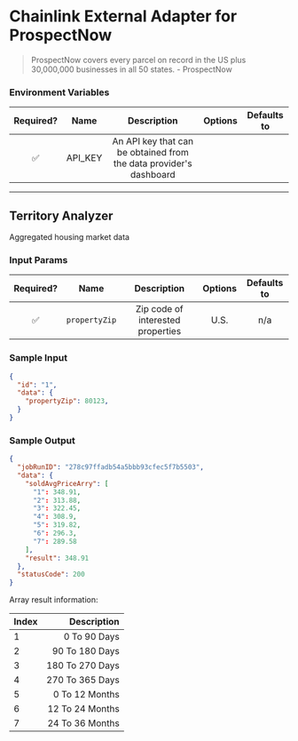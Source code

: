 # Chainlink External Adapter for ProspectNow

> ProspectNow covers every parcel on record in the US plus 30,000,000 
> businesses in all 50 states.
>     - ProspectNow


### Environment Variables

| Required? |  Name   |                            Description                             | Options | Defaults to |
| :-------: | :-----: | :----------------------------------------------------------------: | :-----: | :---------: |
|     ✅     | API_KEY | An API key that can be obtained from the data provider's dashboard |         |             |

---

## Territory Analyzer

Aggregated housing market data

### Input Params

| Required? |     Name      |            Description            | Options | Defaults to |
| :-------: | :-----------: | :-------------------------------: | :-----: | :---------: |
|     ✅     | `propertyZip` | Zip code of interested properties |  U.S.   |     n/a     |

### Sample Input

```json
{
  "id": "1",
  "data": {
    "propertyZip": 80123,
  }
}
```

### Sample Output

```json
{
  "jobRunID": "278c97ffadb54a5bbb93cfec5f7b5503",
  "data": {
    "soldAvgPriceArry": [
      "1": 348.91,
      "2": 313.88,
      "3": 322.45,
      "4": 308.9,
      "5": 319.82,
      "6": 296.3,
      "7": 289.58
    ],
    "result": 348.91
  },
  "statusCode": 200
}
```

Array result information:

| Index |     Description |
| :---- | --------------: |
| 1     |    0 To 90 Days |
| 2     |  90 To 180 Days |
| 3     | 180 To 270 Days |
| 4     | 270 To 365 Days |
| 5     |  0 To 12 Months |
| 6     | 12 To 24 Months |
| 7     | 24 To 36 Months |